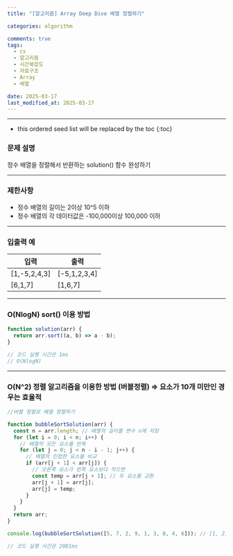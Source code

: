 ```yaml
---
title: "[알고리즘] Array Deep Dive 배열 정렬하기"

categories: algorithm

comments: true
tags:
  - cs
  - 알고리즘
  - 시간복잡도
  - 자료구조
  - Array
  - 배열

date: 2025-03-17
last_modified_at: 2025-03-17
---
```


---

<!-- prettier-ignore -->
* this ordered seed list will be replaced by the toc 
{:toc}

### 문제 설명

정수 배열을 정렬해서 반환하는 solution() 함수 완성하기

---

### 제한사항

- 정수 배열의 길이는 2이상 10^5 이하
- 정수 배열의 각 데이터값은 -100,000이상 100,000 이하

---

### 입출력 예

| 입력         | 출력         |
| ------------ | ------------ |
| [1,-5,2,4,3] | [-5,1,2,3,4] |
| [6,1,7]      | [1,6,7]      |

---

### O(NlogN) sort() 이용 방법

```jsx
function solution(arr) {
  return arr.sort((a, b) => a - b);
}

// 코드 실행 시간은 1ms
// O(NlogN)
```

---

### O(N^2) 정렬 알고리즘을 이용한 방법 (버블정렬) ⇒ 요소가 10개 미만인 경우는 효율적

```jsx
//버블 정렬로 배열 정렬하기

function bubbleSortSolution(arr) {
  const n = arr.length; // 배열의 길이를 변수 n에 저장
  for (let i = 0; i < n; i++) {
    // 배열의 모든 요소를 반복
    for (let j = 0; j < n - i - 1; j++) {
      // 배열의 인접한 요소를 비교
      if (arr[j + 1] < arr[j]) {
        // 오른쪽 요소가 왼쪽 요소보다 작으면
        const temp = arr[j + 1]; // 두 요소를 교환
        arr[j + 1] = arr[j];
        arr[j] = temp;
      }
    }
  }
  return arr;
}

console.log(bubbleSortSolution([5, 7, 2, 9, 1, 3, 8, 4, 6])); // [1, 2, 3, 4, 5, 6, 7, 8, 9]

// 코드 실행 시간은 2081ms
```
